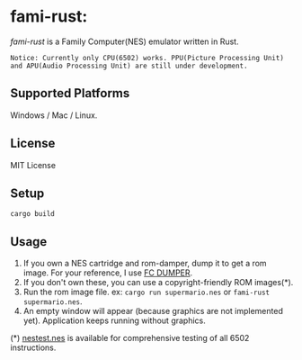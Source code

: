 # fami-rust:
*fami-rust* is a Family Computer(NES) emulator written in Rust.

`Notice: Currently only CPU(6502) works. PPU(Picture Processing Unit) and APU(Audio Processing Unit) are still under development.`

## Supported Platforms
Windows / Mac / Linux.

## License
MIT License

## Setup
`cargo build`

## Usage
1. If you own a NES cartridge and rom-damper, dump it to get a rom image. For your reference, I use [FC DUMPER](https://www.gamebank-web.com/).
2. If you don't own these, you can use a copyright-friendly ROM images(\*). 
3. Run the rom image file. ex: `cargo run supermario.nes` or `fami-rust supermario.nes`.
4. An empty window will appear (because graphics are not implemented yet). Application keeps running without graphics.

(\*) [nestest.nes](http://nickmass.com/images/nestest.nes) is available for comprehensive testing of all 6502 instructions.
